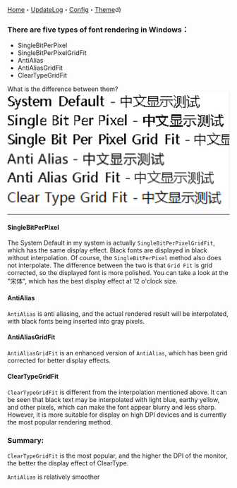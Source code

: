 ﻿[Home](Home.md)・[UpdateLog](UpdateLog.md)・[Config](Config.md)・[Theme](Theme.md)d)

### There are five types of font rendering in Windows：

* SingleBitPerPixel
* SingleBitPerPixelGridFit
* AntiAlias
* AntiAliasGridFit
* ClearTypeGridFit

What is the difference between them?
![font](Img/BlurredFont.png)

---

#### SingleBitPerPixel

The System Default in my system is actually `SingleBitPerPixelGridFit`, which has the same display effect. Black fonts are displayed in black without interpolation. Of course, the `SingleBitPerPixel` method also does not interpolate. The difference between the two is that `Grid Fit` is grid corrected, so the displayed font is more polished. You can take a look at the "宋体", which has the best display effect at 12 o'clock size.

#### AntiAlias

`AntiAlias` is anti aliasing, and the actual rendered result will be interpolated, with black fonts being inserted into gray pixels.

#### AntiAliasGridFit

`AntiAliasGridFit` is an enhanced version of `AntiAlias`, which has been grid corrected for better display effects.

#### ClearTypeGridFit

`ClearTypeGridFit` is different from the interpolation mentioned above. It can be seen that black text may be interpolated with light blue, earthy yellow, and other pixels, which can make the font appear blurry and less sharp. However, it is more suitable for display on high DPI devices and is currently the most popular rendering method.


### Summary:

`ClearTypeGridFit` is the most popular, and the higher the DPI of the monitor, the better the display effect of ClearType.

`AntiAlias` is relatively smoother